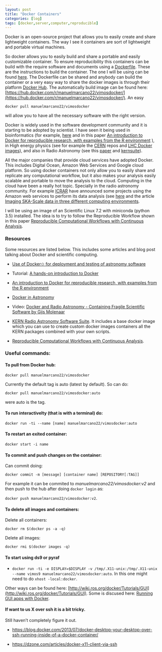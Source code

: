 ```yaml
---
layout: post
title: "Docker Containers"
categories: [log]
tags: [docker,server,computer,reproducible]
---
```


Docker is an open-source project that allows you to easily create and share lightweight containers. The way I see it containers are sort of lightweight and portable virtual machines.

So docker allows you to easily build and share a portable and easily customizable container. To ensure reproducibility this containers can be build with the require software and documents using a [Dockerfile](https://docs.docker.com/engine/reference/builder/). These are the instructions to build the container. The one I will be using can be found [here](https://github.com/manuelmarcano22/VIMOSDocker). The Dockerfile can be shared and anybody can build the container or a very easy way to share the docker images is through their platform [Docker Hub](https://hub.docker.com/). The automatically build image can be found here:[https://hub.docker.com/r/manuelmarcano22/vimosdocker/](https://hub.docker.com/r/manuelmarcano22/vimosdocker/). An easy

`docker pull manuelmarcano22/vimosdocker`

will allow you to have all the necessary software with the right version.

Docker is widely used in the software development community and it is starting to be adopted by scientist. I have seen it being used in bioinformatics (for example, [here](http://biocontainers.pro/) and in this paper [An introduction to Docker for reproducible research, with examples from the R environment](https://arxiv.org/abs/1410.0846) ), in High energy physics (see for example the [CERN](https://hub.docker.com/u/cern/) repos and [LHC Docker images](https://twiki.cern.ch/twiki/bin/view/LHCb/LHCbSoftOnDocker)), and also in Radio Astronomy (see this [paper](https://gaia.ub.edu/Twiki/pub/GENIUS/TrimesterReportDec2015-Feb2016/dockerpaper.pdfs://gaia.ub.edu/Twiki/pub/GENIUS/TrimesterReportDec2015-Feb2016/dockerpaper.pdf) and [kernsuite](http://kernsuite.info/)).

All the major companies that provide cloud services have adopted Docker. This includes Digital Ocean, Amazon Web Services and Google cloud platform. So using docker containers not only allow you to easily share and replicate any computational workflow, but it also makes your analysis easily scalable and portable to move the analysis to the cloud. Computing in the cloud have been a really hot topic. Specially in the radio astronomy community. For example [ICRAR](http://www.icrar.org/) have announced some projects using the Amazon web services to perform its data analysis (see [here](https://aws.amazon.com/solutions/case-studies/icrar/) and the article [Imaging SKA-Scale data in three different computing environments](https://arxiv.org/abs/1511.00401).

I will be using an image of an Scientific Linux 7.2 with miniconda (python 3.5) installed. The idea is to try to follow the Reproducible Workflow shown in this paper [Reproducible Computational Workflows with Continuous Analysis](http://biorxiv.org/content/early/2016/08/11/056473).

### Resources

Some resources are listed below. This includes some articles and blog post talking about Docker and scientific computing.

*   [Use of Docker✩ for deployment and testing of astronomy software](https://gaia.ub.edu/Twiki/pub/GENIUS/TrimesterReportDec2015-Feb2016/dockerpaper.pdf)

*   Tutorial: [A hands-on introduction to Docker](http://angus.readthedocs.io/en/2015/week3/CTB_docker.html)

*   [An introduction to Docker for reproducible research, with examples from the R environment](https://arxiv.org/abs/1410.0846)

*   [Docker in Astronomy](http://caseyjlaw.github.io/docker-in-astronomy.html)

*   Video: [Docker and Radio Astronomy - Containing Fragile Scientific Software by Gijs Molenaar](https://www.youtube.com/watch?v=K98cbiQg-A8)

*   [KERN Radio Astronomy Software Suite](http://kernsuite.info/). It includes a base docker image which you can use to create custom docker images containers all the KERN packages combined with your own scripts.

*   [Reproducible Computational Workflows with Continuous Analysis](http://biorxiv.org/content/early/2016/08/11/056473).

### Useful commands:

#### To pull from Docker hub:

`docker pull manuelmarcano22/vimosdocker`

Currently the default tag is auto (latest by default). So can do:

`docker pull manuelmarcano22/vimosdocker:auto`

were auto is the tag.

#### To run interactivelty (that is with a terminal) do:

`docker run -ti --name [name] manuelmarcano22/vimosdocker:auto`

#### To restart an exited container:

`docker start -i name`

#### To commit and push changes on the container:

Can commit doing:

`docker commit -m [message] [container name] [REPOSITORY[:TAG]]`

For example it can be commited to _manuelmarcano22/vimosdocker:v2_ and then push to the hub after doing `docker login` as:

`docker push manuelmarcano22/vimosdocker:v2`.

#### To delete all images and containers:

Delete all containers:

`docker rm $(docker ps -a -q)`

Delete all images:

`docker rmi $(docker images -q)`

#### To start using ds9 or pyraf

*   `docker run -ti -e DISPLAY=$DISPLAY -v /tmp/.X11-unix:/tmp/.X11-unix --name vimos9 manuelmarcano22/vimosdocker:auto`. In this one might need to do `xhost -local:docker`.

Other ways can be found here: [http://wiki.ros.org/docker/Tutorials/GUI](http://wiki.ros.org/docker/Tutorials/GUI). Some is discused here: [Running GUI apps with Docker](http://fabiorehm.com/blog/2014/09/11/running-gui-apps-with-docker/).

#### If want to us X over ssh it is a bit tricky.

Still haven’t completely figure it out.

*   https://blog.docker.com/2013/07/docker-desktop-your-desktop-over-ssh-running-inside-of-a-docker-container/

*   https://dzone.com/articles/docker-x11-client-via-ssh
